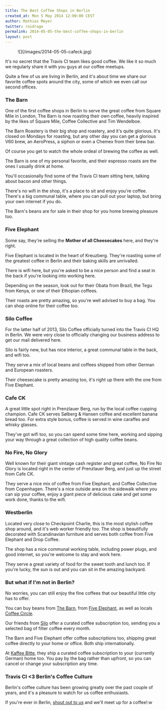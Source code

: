 ```yaml
---
title: The Best Coffee Shops in Berlin
created_at: Mon 5 May 2014 12:00:00 CEST
author: Mathias Meyer
twitter: roidrage
permalink: 2014-05-05-the-best-coffee-shops-in-berlin
layout: post
---
```

<figure>
  ![](/images/2014-05-05-cafeck.jpg)
</figure>

It's no secret that the Travis CI team likes good coffee. We like it so much we regularly share it with you guys at our coffee meetups.

Quite a few of us are living in Berlin, and it's about time we share our favorite coffee spots around the city, some of which we even call our second offices.

### The Barn

One of the first coffee shops in Berlin to serve the great coffee from Square Mile in London, The Barn is now roasting their own coffee, heavily inspired by the likes of Square Mile, Coffee Collective and Tim Wendelboe.

The Barn Roastery is their big shop and roastery, and it's quite glorious. It's closed on Mondays for roasting, but any other day you can get a glorious V60 brew, an AeroPress, a siphon or even a Chemex from their brew bar.

Of course you get to watch the whole ordeal of brewing the coffee as well.

The Barn is one of my personal favorite, and their espresso roasts are the ones I usually drink at home.

You'll occasionally find some of the Travis CI team sitting here, talking about bacon and other things.

There's no wifi in the shop, it's a place to sit and enjoy you're coffee. There's a big communal table, where you can pull out your laptop, but bring your own internet if you do.

The Barn's beans are for sale in their shop for you home brewing pleasure too.

### Five Elephant

Some say, they're selling the **Mother of all Cheesecakes** here, and they're right.

Five Elephant is located in the heart of Kreuzberg. They're roasting some of the greatest coffee in Berlin and their baking skills are unrivalled.

There is wifi here, but you're asked to be a nice person and find a seat in the back if you're looking into working here.

Depending on the season, look out for their Obata from Brazil, the Tegu from Kenya, or one of their Ethopian coffees.

Their roasts are pretty amazing, so you're well advised to buy a bag. You can shop online for their coffee too.

### Silo Coffee

For the latter half of 2013, Silo Coffee officially turned into the Travis CI HQ in Berlin. We were very close to officially changing our business address to get our mail delivered here.

Silo is fairly new, but has nice interior, a great communal table in the back, and wifi too.

They serve a mix of local beans and coffees shipped from other German and European roasters.

Their cheesecake is pretty amazing too, it's right up there with the one from Five Elephant.

### Cafe CK

A great little spot right in Prenzlauer Berg, run by the local coffee cupping champion. Cafe CK serves Sølberg & Hansen coffee and excellent banana bread too. For extra style bonus, coffee is served in wine caraffes and whisky glasses.

They've got wifi too, so you can spend some time here, working and sipping your way through a great collection of high quality coffee beans.

### No Fire, No Glory

Well known for their giant vintage cash register and great coffee, No Fire No Glory is located right in the center of Prenzlauer Berg, and just up the street from Cafe CK.

They serve a nice mix of coffee from Five Elephant, and Coffee Collective from Copenhagen. There's a nice outside area on the sidewalk where you can sip your coffee, enjoy a giant piece of delicious cake and get some work done, thanks to the wifi.

### Westberlin

Located very close to Checkpoint Charlie, this is the most stylish coffee shop around, and it's web worker friendly too. The shop is beautifully decorated with Scandinavian furniture and serves both coffee from Five Elephant and Drop Coffee.

The shop has a nice communal working table, including power plugs, and good internet, so you're welcome to stay and work here.

They serve a great variety of food for the sweet tooth and lunch too. If you're lucky, the sun is out and you can sit in the amazing backyard.

### But what if I'm not in Berlin?

No worries, you can still enjoy the fine coffees that our beautiful little city has to offer.

You can buy beans from [The Barn](http://www.thebarn.de), from [Five Elephant](http://www.fiveelephant.com), as well as locals [Coffee Circle](http://www.coffeecircle.com).

Our friends from [Silo](https://www.facebook.com/silocoffee) offer a curated coffee subscription too, sending you a selected bag of filter coffee every month.

The Barn and Five Elephant offer coffee subscriptions too, shipping great coffee directly to your home or office. Both ship internationally.

At [Kaffee Bitte](https://kaffeebitte.de), they ship a curated coffee subscription to your (currently German) home too. You pay by the bag rather than upfront, so you can cancel or change your subscription any time.

### Travis CI <3 Berlin's Coffee Culture

Berlin's coffee culture has been growing greatly over the past couple of years, and it's a pleasure to watch for us coffee enthusiasts.

If you're ever in Berlin, [shout out to us](https://twitter.com/travisci) and we'll meet up for a coffee!:w

